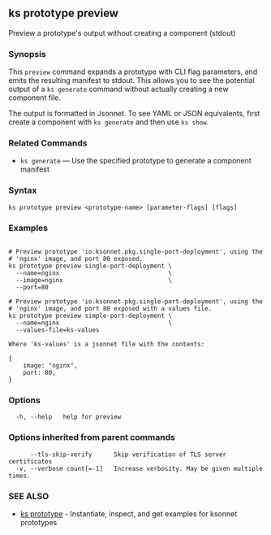 ## ks prototype preview

Preview a prototype's output without creating a component (stdout)

### Synopsis


This `preview` command expands a prototype with CLI flag parameters, and
emits the resulting manifest to stdout. This allows you to see the potential
output of a `ks generate` command without actually creating a new component file.

The output is formatted in Jsonnet. To see YAML or JSON equivalents, first create
a component with `ks generate` and then use `ks show`.

### Related Commands

* `ks generate` — Use the specified prototype to generate a component manifest

### Syntax


```
ks prototype preview <prototype-name> [parameter-flags] [flags]
```

### Examples

```

# Preview prototype 'io.ksonnet.pkg.single-port-deployment', using the
# 'nginx' image, and port 80 exposed.
ks prototype preview single-port-deployment \
  --name=nginx                              \
  --image=nginx                             \
  --port=80

# Preview prototype 'io.ksonnet.pkg.single-port-deployment', using the
# 'nginx' image, and port 80 exposed with a values file.
ks prototype preview simple-port-deployment \
  --name=nginx                              \
  --values-file=ks-values

Where 'ks-values' is a jsonnet file with the contents:

{
	image: "nginx",
	port: 80,
}

```

### Options

```
  -h, --help   help for preview
```

### Options inherited from parent commands

```
      --tls-skip-verify      Skip verification of TLS server certificates
  -v, --verbose count[=-1]   Increase verbosity. May be given multiple times.
```

### SEE ALSO

* [ks prototype](ks_prototype.md)	 - Instantiate, inspect, and get examples for ksonnet prototypes

